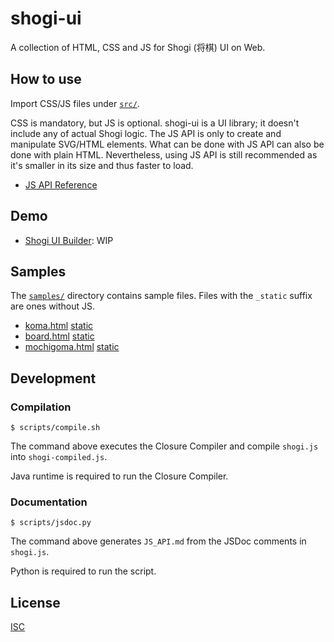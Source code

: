 # shogi-ui

A collection of HTML, CSS and JS for Shogi (将棋) UI on Web.

## How to use

Import CSS/JS files under [`src/`](src).

CSS is mandatory, but JS is optional. shogi-ui is a UI library; it doesn't
include any of actual Shogi logic. The JS API is only to create and manipulate
SVG/HTML elements. What can be done with JS API can also be done with plain
HTML. Nevertheless, using JS API is still recommended as it's smaller in its
size and thus faster to load.

- [JS API Reference](JS_API.md)

## Demo

- [Shogi UI Builder](#): WIP

## Samples

The [`samples/`](samples) directory contains sample files. Files with the
`_static` suffix are ones without JS.

- [koma.html](https://hatashiro.github.io/shogi-ui/samples/koma.html)
  [static](https://hatashiro.github.io/shogi-ui/samples/koma_static.html)
- [board.html](https://hatashiro.github.io/shogi-ui/samples/board.html)
  [static](https://hatashiro.github.io/shogi-ui/samples/board_static.html)
- [mochigoma.html](https://hatashiro.github.io/shogi-ui/samples/mochigoma.html)
  [static](https://hatashiro.github.io/shogi-ui/samples/mochigoma_static.html)

## Development

### Compilation

```
$ scripts/compile.sh
```

The command above executes the Closure Compiler and compile `shogi.js` into
`shogi-compiled.js`.

Java runtime is required to run the Closure Compiler.

### Documentation

```
$ scripts/jsdoc.py
```

The command above generates `JS_API.md` from the JSDoc comments in `shogi.js`.

Python is required to run the script.

## License

[ISC](LICENSE)
